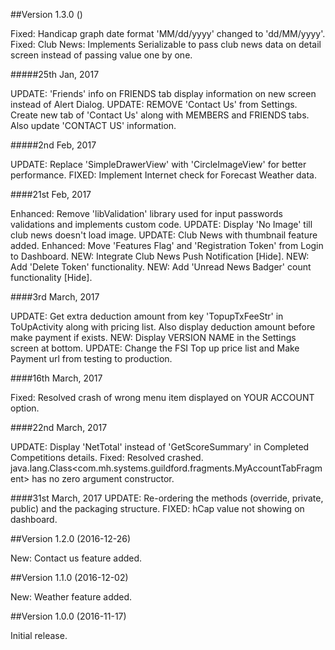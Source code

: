 ##Version 1.3.0 ()

   Fixed: Handicap graph date format 'MM/dd/yyyy' changed to 'dd/MM/yyyy'.
   Fixed: Club News: Implements Serializable to pass club news data on detail screen instead of passing value one by one.

   #####25th Jan, 2017

   UPDATE: 'Friends' info on FRIENDS tab display information on new screen instead of Alert Dialog.
   UPDATE: REMOVE 'Contact Us' from Settings. Create new tab of 'Contact Us' along with MEMBERS and FRIENDS tabs. Also update 'CONTACT US' information.

   #####2nd Feb, 2017

   UPDATE: Replace 'SimpleDrawerView' with 'CircleImageView' for better performance.
   FIXED: Implement Internet check for Forecast Weather data.

   ####21st Feb, 2017

   Enhanced: Remove 'libValidation' library used for input passwords validations and implements custom code.
   UPDATE: Display 'No Image' till club news doesn't load image.
   UPDATE: Club News with thumbnail feature added.
   Enhanced: Move 'Features Flag' and 'Registration Token' from Login to Dashboard.
   NEW: Integrate Club News Push Notification [Hide].
   NEW: Add 'Delete Token' functionality.
   NEW: Add 'Unread News Badger' count functionality [Hide].

   ####3rd March, 2017

   UPDATE: Get extra deduction amount from key 'TopupTxFeeStr' in ToUpActivity along with pricing list. Also display deduction amount before make payment if exists.
   NEW: Display VERSION NAME in the Settings screen at bottom.
   UPDATE: Change the FSI Top up price list and Make Payment url from testing to production.

   ####16th March, 2017

   Fixed: Resolved crash of wrong menu item displayed on YOUR ACCOUNT option.

   ####22nd March, 2017

   UPDATE: Display 'NetTotal' instead of 'GetScoreSummary' in Completed Competitions details.
   Fixed: Resolved crashed. java.lang.Class<com.mh.systems.guildford.fragments.MyAccountTabFragment> has no zero argument constructor.

  ####31st March, 2017
  UPDATE: Re-ordering the methods (override, private, public) and the packaging structure.
  FIXED: hCap value not showing on dashboard.
  
##Version 1.2.0 (2016-12-26)

   New: Contact us feature added.

##Version 1.1.0 (2016-12-02)

   New: Weather feature added.

##Version 1.0.0 (2016-11-17)

Initial release.